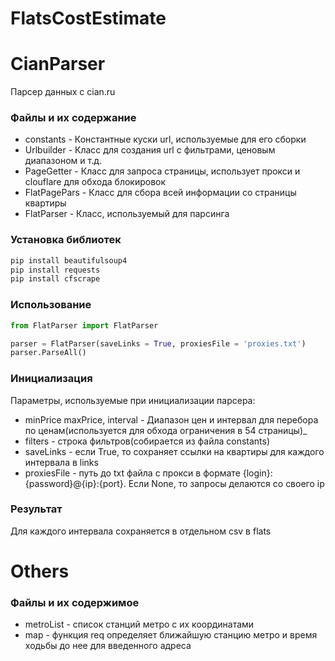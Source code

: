 # FlatsCostEstimate
# CianParser
Парсер данных с cian.ru

### Файлы и их содержание
* constants - 
Константные куски url, используемые для его сборки
* Urlbuilder - 
Класс для создания url с фильтрами, ценовым диапазоном и т.д.
* PageGetter - 
Класс для запроса страницы, использует прокси и clouflare для обхода блокировок
* FlatPagePars - 
Класс для сбора всей информации со страницы квартиры
* FlatParser - 
Класс, используемый для парсинга

### Установка библиотек
```bash
pip install beautifulsoup4
pip install requests
pip install cfscrape
```

### Использование
```python
from FlatParser import FlatParser

parser = FlatParser(saveLinks = True, proxiesFile = 'proxies.txt')
parser.ParseAll()

```

### Инициализация
Параметры, используемые при инициализации парсера:
* minPrice  maxPrice, interval - Диапазон цен и интервал для перебора по ценам(используется для обхода ограничения в 54 страницы)_
* filters - строка фильтров(собирается из файла constants)
* saveLinks - если True, то сохраняет ссылки на квартиры для каждого интервала в links
* proxiesFile - путь до txt файла с прокси в формате {login}:{password}@{ip}:{port}. Если None, то запросы делаются со своего ip

### Результат
Для каждого интервала сохраняется в отдельном csv в flats

# Others
### Файлы и их содержимое
* metroList - список станций метро с их координатами
* map - функция req определяет ближайшую станцию метро и время ходьбы до нее для введенного адреса
